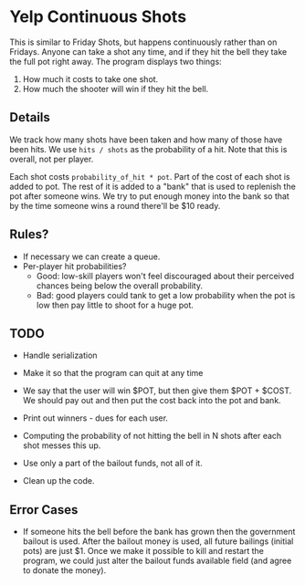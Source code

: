 Yelp Continuous Shots
=====================

This is similar to Friday Shots, but happens continuously rather than on Fridays.
Anyone can take a shot any time, and if they hit the bell they take the full pot
right away. The program displays two things:
1) How much it costs to take one shot.
2) How much the shooter will win if they hit the bell.


Details
-------
We track how many shots have been taken and how many of those have been hits. We
use `hits / shots` as the probability of a hit. Note that this is overall, not
per player.

Each shot costs `probability_of_hit * pot`. Part of the cost of each shot is
added to pot. The rest of it is added to a "bank" that is used to replenish the
pot after someone wins. We try to put enough money into the bank so that by the
time someone wins a round there'll be $10 ready.


Rules?
------
* If necessary we can create a queue. 
* Per-player hit probabilities?
  * Good: low-skill players won't feel discouraged about their perceived chances
    being below the overall probability.
  * Bad: good players could tank to get a low probability when the pot is low
    then pay little to shoot for a huge pot.

TODO
----
* Handle serialization
* Make it so that the program can quit at any time
* We say that the user will win $POT, but then give them $POT + $COST. We should
  pay out and then put the cost back into the pot and bank.
* Print out winners - dues for each user.

* Computing the probability of not hitting the bell in N shots after each shot
  messes this up.
* Use only a part of the bailout funds, not all of it.

* Clean up the code.


Error Cases
-----------
* If someone hits the bell before the bank has grown then the government bailout
  is used. After the bailout money is used, all future bailings (initial pots)
  are just $1. Once we make it possible to kill and restart the program, we could
  just alter the bailout funds available field (and agree to donate the money).


